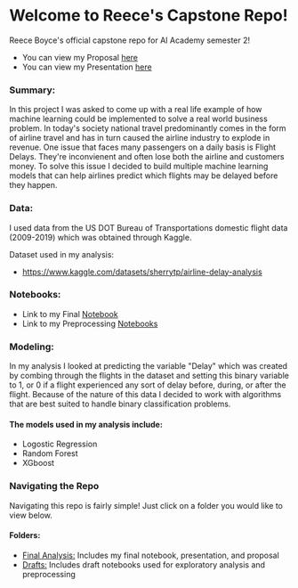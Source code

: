 # Welcome to Reece's Capstone Repo!
Reece Boyce's official capstone repo for AI Academy semester 2!

* You can view my Proposal [here](https://github.com/reboyce/CapstoneFinal/blob/main/FInal%20Analysis/Reece_Boyce_Capstone_Project_Proposal.pdf)
* You can view my Presentation [here]()

### Summary:
In this project I was asked to come up with a real life example of how machine learning could be implemented to solve a real world business problem. In today's society national travel predominantly comes in the form of airline travel and has in turn caused the airline industry to explode in revenue. One issue that faces many passengers on a daily basis is Flight Delays. They're inconvienent and often lose both the airline and customers money. To solve this issue I decided to build multiple machine learning models that can help airlines predict which flights may be delayed before they happen.

### Data:
I used data from the US DOT Bureau of Transportations domestic flight data (2009-2019) which was obtained through Kaggle.

Dataset used in my analysis:
* https://www.kaggle.com/datasets/sherrytp/airline-delay-analysis

### Notebooks:
* Link to my Final [Notebook](https://github.com/reboyce/CapstoneFinal/blob/main/FInal%20Analysis/Capstone-AirplaneDelayAnalysis.ipynb)
* Link to my Preprocessing [Notebooks](https://github.com/reboyce/CapstoneFinal/tree/main/Drafts)

### Modeling:
In my analysis I looked at predicting the variable "Delay" which was created by combing through the flights in the dataset and setting this binary variable to 1, or 0 if a flight experienced any sort of delay before, during, or after the flight. Because of the nature of this data I decided to work with algorithms that are best suited to handle binary classification problems. 
#### The models used in my analysis include:
* Logostic Regression 
* Random Forest
* XGboost

### Navigating the Repo
Navigating this repo is fairly simple! Just click on a folder you would like to view below.
#### Folders:
* [Final Analysis:](https://github.com/reboyce/CapstoneFinal/tree/main/FInal%20Analysis) Includes my final notebook, presentation, and proposal
* [Drafts:]() Includes draft notebooks used for exploratory analysis and preprocessing 




